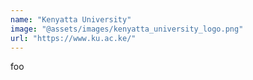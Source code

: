 ```yaml
---
name: "Kenyatta University"
image: "@assets/images/kenyatta_university_logo.png"
url: "https://www.ku.ac.ke/"
---
```


foo
